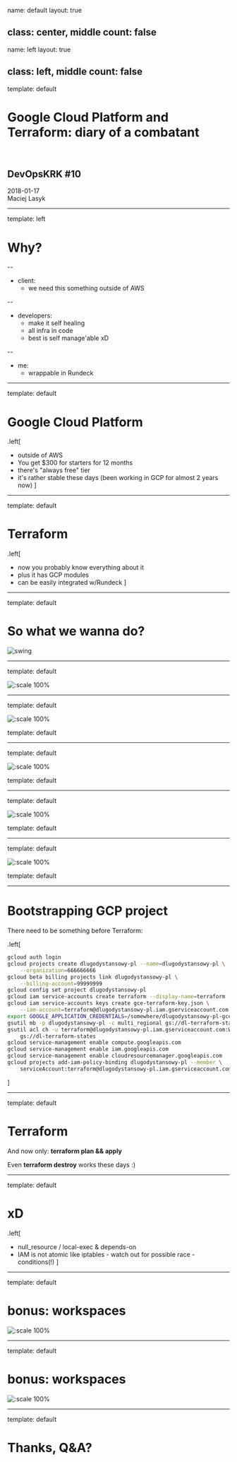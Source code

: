 name: default
layout: true

class: center, middle
count: false
---
name: left
layout: true

class: left, middle
count: false
---
template: default

# Google Cloud Platform and Terraform: diary of a combatant
&nbsp;
&nbsp;
&nbsp;
## DevOpsKRK #10

2018-01-17<br>
Maciej Lasyk

---
template: left

# Why?

--

- client: 
   - we need this something outside of AWS

--

- developers:
   - make it self healing
   - all infra in code
   - best is self manage'able xD

--

- me:
   - wrappable in Rundeck

---
template: default

# Google Cloud Platform

.left[
- outside of AWS
- You get $300 for starters for 12 months
- there's "always free" tier
- it's rather stable these days (been working in GCP for almost 2 years now)
]

---
template: default

# Terraform

.left[
- now you probably know everything about it
- plus it has GCP modules
- can be easily integrated w/Rundeck
] 

---
template: default

# So what we wanna do?

![swing](project.jpg)

---
template: default

![:scale 100%](schema-simple.png)

---
template: default

![:scale 100%](schema-simple2.png)

template: default

---
template: default

![:scale 100%](schema-simple3.png)

template: default

---
template: default

![:scale 100%](schema-simple4.png)

template: default

---
template: default

![:scale 100%](schema-simple5.png)

template: default

---

# Bootstrapping GCP project

There need to be something before Terraform:

.left[
```bash
gcloud auth login
gcloud projects create dlugodystansowy-pl --name=dlugodystansowy-pl \
    --organization=666666666
gcloud beta billing projects link dlugodystansowy-pl \
    --billing-account=99999999
gcloud config set project dlugodystansowy-pl
gcloud iam service-accounts create terraform --display-name=terraform
gcloud iam service-accounts keys create gce-terraform-key.json \
    --iam-account=terraform@dlugodystansowy-pl.iam.gserviceaccount.com
export GOOGLE_APPLICATION_CREDENTIALS=/somewhere/dlugodystansowy-pl-gce-terraform-key.json
gsutil mb -p dlugodystansowy-pl -c multi_regional gs://dl-terraform-states
gsutil acl ch -u terraform@dlugodystansowy-pl.iam.gserviceaccount.com:W \
    gs://dl-terraform-states
gcloud service-management enable compute.googleapis.com
gcloud service-management enable iam.googleapis.com
gcloud service-management enable cloudresourcemanager.googleapis.com
gcloud projects add-iam-policy-binding dlugodystansowy-pl --member \
    serviceAccount:terraform@dlugodystansowy-pl.iam.gserviceaccount.com --role roles/owner
```
]

---
template: default

# Terraform

And now only: **terraform plan && apply**

Even **terraform destroy** works these days :)

---
template: default

# xD

.left[
- null_resource / local-exec & depends-on
- IAM is not atomic like iptables - watch out for possible race - conditions(!)
]

---
template: default
# bonus: workspaces

![:scale 100%](ohmyzsh2.png)

---
template: default
# bonus: workspaces

![:scale 100%](ohmyzsh.png)

---
template: default

# Thanks, Q&A?
